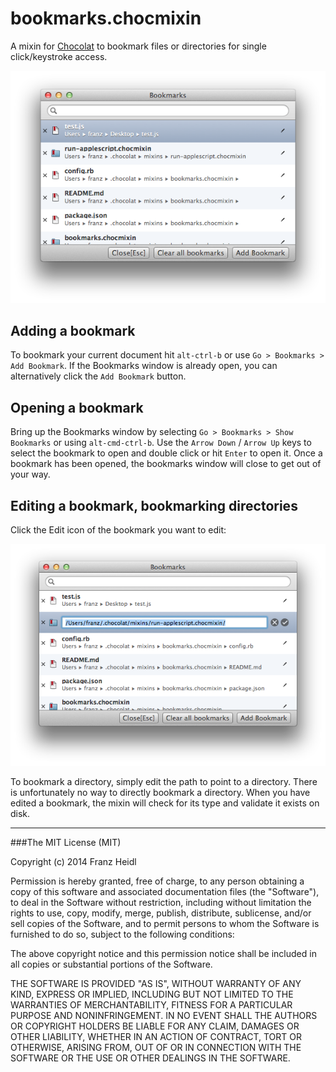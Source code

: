 # bookmarks.chocmixin

A mixin for [Chocolat](http://www.chocolatapp.com) to bookmark files or directories for single click/keystroke access.

![bookmarks.chocmixin Screenshot](http://github.com/franzheidl/bookmarks.chocmixin/raw/master/screenshots/bookmarks.png)

## Adding a bookmark
To bookmark your current document hit `alt-ctrl-b` or use `Go > Bookmarks > Add Bookmark`.
If the Bookmarks window is already open, you can alternatively click the `Add Bookmark` button.

## Opening a bookmark
Bring up the Bookmarks window by selecting `Go > Bookmarks > Show Bookmarks` or using `alt-cmd-ctrl-b`. Use the `Arrow Down` / `Arrow Up` keys to select the bookmark to open and double click or hit `Enter` to open it. Once a bookmark has been opened, the bookmarks window will close to get out of your way.

## Editing a bookmark, bookmarking directories
Click the Edit icon of the bookmark you want to edit:

![Editing Screenshot](screenshots/bookmarks-edit.png)

To bookmark a directory, simply edit the path to point to a directory. There is unfortunately no way to directly bookmark a directory.
When you have edited a bookmark, the mixin will check for its type and validate it exists on disk.


---



###The MIT License (MIT)


Copyright (c) 2014 Franz Heidl

Permission is hereby granted, free of charge, to any person obtaining a copy
of this software and associated documentation files (the "Software"), to deal
in the Software without restriction, including without limitation the rights
to use, copy, modify, merge, publish, distribute, sublicense, and/or sell
copies of the Software, and to permit persons to whom the Software is
furnished to do so, subject to the following conditions:

The above copyright notice and this permission notice shall be included in
all copies or substantial portions of the Software.

THE SOFTWARE IS PROVIDED "AS IS", WITHOUT WARRANTY OF ANY KIND, EXPRESS OR
IMPLIED, INCLUDING BUT NOT LIMITED TO THE WARRANTIES OF MERCHANTABILITY,
FITNESS FOR A PARTICULAR PURPOSE AND NONINFRINGEMENT. IN NO EVENT SHALL THE
AUTHORS OR COPYRIGHT HOLDERS BE LIABLE FOR ANY CLAIM, DAMAGES OR OTHER
LIABILITY, WHETHER IN AN ACTION OF CONTRACT, TORT OR OTHERWISE, ARISING FROM,
OUT OF OR IN CONNECTION WITH THE SOFTWARE OR THE USE OR OTHER DEALINGS IN
THE SOFTWARE.


